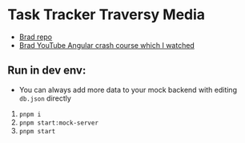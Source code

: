 # Task Tracker Traversy Media

- [Brad repo](https://github.com/bradtraversy/angular-crash-2021)
- [Brad YouTube Angular crash course which I watched](https://www.youtube.com/watch?v=3dHNOWTI7H8)

## Run in dev env:

- You can always add more data to your mock backend with editing `db.json` directly

1. `pnpm i`
2. `pnpm start:mock-server`
3. `pnpm start`
